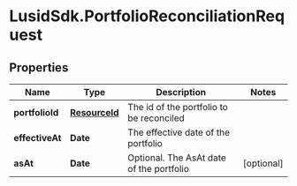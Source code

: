# LusidSdk.PortfolioReconciliationRequest

## Properties
Name | Type | Description | Notes
------------ | ------------- | ------------- | -------------
**portfolioId** | [**ResourceId**](ResourceId.md) | The id of the portfolio to be reconciled | 
**effectiveAt** | **Date** | The effective date of the portfolio | 
**asAt** | **Date** | Optional. The AsAt date of the portfolio | [optional] 


